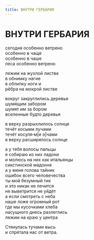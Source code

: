 ```yaml
---
title: ВНУТРИ ГЕРБАРИЯ
---
```


<h1>ВНУТРИ ГЕРБАРИЯ</h1>

<section>

сегодня особенно ветрено\
особенно в чаще\
особенно в чаше\
леса особенно ветрено

лежим на жухлой листве\
в обнимку нагие\
в облипку ноги и\
рёбра на мокрой листве

вокруг закруглились деревья\
шумящим забором\
шумят им за бором\
вселенные будто деревья

в верху разрыхлилось солнце\
течёт косыми лучами\
течёт косуля&hyphen;м[и э]чами\
в верху расширялось солнце

а у тебя волосы пальцы\
я собираю из них ладони\
и молюсь на них как итальянцы\
сикстинской мадонне\
а у меня голова тайник\
ошибок всего человечества\
ты мой безумный тик\
и это никак не лечится\
не выветрится не уйдёт\
а если смотреть с неба\
наше ложе огромный рот\
где мы кусочками хлеба\
насущного днесь разлеглись\
лежим на краю у центра

Стянулась тучами высь\
и спрятала нас от ветра.

</section>
